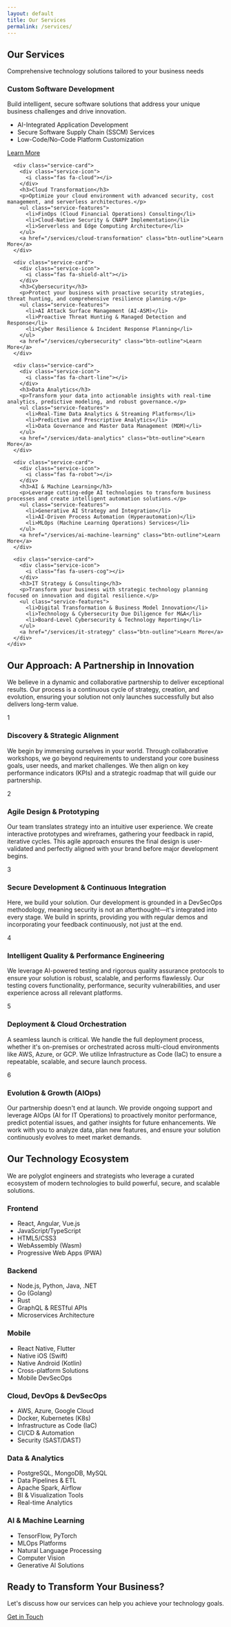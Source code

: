 ```yaml
---
layout: default
title: Our Services
permalink: /services/
---
```


<section class="page-header">
  <div class="container">
    <div class="page-header-content">
      <h1>Our Services</h1>
      <p>Comprehensive technology solutions tailored to your business needs</p>
    </div>
  </div>
</section>

<section class="services-list">
  <div class="container">
    <div class="services-grid">
      <div class="service-card">
        <div class="service-icon">
          <i class="fas fa-code"></i>
        </div>
        <h3>Custom Software Development</h3>
        <p>Build intelligent, secure software solutions that address your unique business challenges and drive innovation.</p>
        <ul class="service-features">
          <li>AI-Integrated Application Development</li>
          <li>Secure Software Supply Chain (SSCM) Services</li>
          <li>Low-Code/No-Code Platform Customization</li>
        </ul>
        <a href="/services/software-development" class="btn-outline">Learn More</a>
      </div>
      
      <div class="service-card">
        <div class="service-icon">
          <i class="fas fa-cloud"></i>
        </div>
        <h3>Cloud Transformation</h3>
        <p>Optimize your cloud environment with advanced security, cost management, and serverless architectures.</p>
        <ul class="service-features">
          <li>FinOps (Cloud Financial Operations) Consulting</li>
          <li>Cloud-Native Security & CNAPP Implementation</li>
          <li>Serverless and Edge Computing Architecture</li>
        </ul>
        <a href="/services/cloud-transformation" class="btn-outline">Learn More</a>
      </div>
      
      <div class="service-card">
        <div class="service-icon">
          <i class="fas fa-shield-alt"></i>
        </div>
        <h3>Cybersecurity</h3>
        <p>Protect your business with proactive security strategies, threat hunting, and comprehensive resilience planning.</p>
        <ul class="service-features">
          <li>AI Attack Surface Management (AI-ASM)</li>
          <li>Proactive Threat Hunting & Managed Detection and Response</li>
          <li>Cyber Resilience & Incident Response Planning</li>
        </ul>
        <a href="/services/cybersecurity" class="btn-outline">Learn More</a>
      </div>
      
      <div class="service-card">
        <div class="service-icon">
          <i class="fas fa-chart-line"></i>
        </div>
        <h3>Data Analytics</h3>
        <p>Transform your data into actionable insights with real-time analytics, predictive modeling, and robust governance.</p>
        <ul class="service-features">
          <li>Real-Time Data Analytics & Streaming Platforms</li>
          <li>Predictive and Prescriptive Analytics</li>
          <li>Data Governance and Master Data Management (MDM)</li>
        </ul>
        <a href="/services/data-analytics" class="btn-outline">Learn More</a>
      </div>
      
      <div class="service-card">
        <div class="service-icon">
          <i class="fas fa-robot"></i>
        </div>
        <h3>AI & Machine Learning</h3>
        <p>Leverage cutting-edge AI technologies to transform business processes and create intelligent automation solutions.</p>
        <ul class="service-features">
          <li>Generative AI Strategy and Integration</li>
          <li>AI-Driven Process Automation (Hyperautomation)</li>
          <li>MLOps (Machine Learning Operations) Services</li>
        </ul>
        <a href="/services/ai-machine-learning" class="btn-outline">Learn More</a>
      </div>
      
      <div class="service-card">
        <div class="service-icon">
          <i class="fas fa-users-cog"></i>
        </div>
        <h3>IT Strategy & Consulting</h3>
        <p>Transform your business with strategic technology planning focused on innovation and digital resilience.</p>
        <ul class="service-features">
          <li>Digital Transformation & Business Model Innovation</li>
          <li>Technology & Cybersecurity Due Diligence for M&A</li>
          <li>Board-Level Cybersecurity & Technology Reporting</li>
        </ul>
        <a href="/services/it-strategy" class="btn-outline">Learn More</a>
      </div>
    </div>
  </div>
</section>

<section class="service-process">
  <div class="container">
    <div class="section-header">
      <h2>Our Approach: A Partnership in Innovation</h2>
      <p>We believe in a dynamic and collaborative partnership to deliver exceptional results. Our process is a continuous cycle of strategy, creation, and evolution, ensuring your solution not only launches successfully but also delivers long-term value.</p>
    </div>
    <div class="process-steps">
      <div class="process-step">
        <div class="step-number">1</div>
        <div class="step-content">
          <h3>Discovery & Strategic Alignment</h3>
          <p>We begin by immersing ourselves in your world. Through collaborative workshops, we go beyond requirements to understand your core business goals, user needs, and market challenges. We then align on key performance indicators (KPIs) and a strategic roadmap that will guide our partnership.</p>
        </div>
      </div>
      <div class="process-step">
        <div class="step-number">2</div>
        <div class="step-content">
          <h3>Agile Design & Prototyping</h3>
          <p>Our team translates strategy into an intuitive user experience. We create interactive prototypes and wireframes, gathering your feedback in rapid, iterative cycles. This agile approach ensures the final design is user-validated and perfectly aligned with your brand before major development begins.</p>
        </div>
      </div>
      <div class="process-step">
        <div class="step-number">3</div>
        <div class="step-content">
          <h3>Secure Development & Continuous Integration</h3>
          <p>Here, we build your solution. Our development is grounded in a DevSecOps methodology, meaning security is not an afterthought—it's integrated into every stage. We build in sprints, providing you with regular demos and incorporating your feedback continuously, not just at the end.</p>
        </div>
      </div>
      <div class="process-step">
        <div class="step-number">4</div>
        <div class="step-content">
          <h3>Intelligent Quality & Performance Engineering</h3>
          <p>We leverage AI-powered testing and rigorous quality assurance protocols to ensure your solution is robust, scalable, and performs flawlessly. Our testing covers functionality, performance, security vulnerabilities, and user experience across all relevant platforms.</p>
        </div>
      </div>
      <div class="process-step">
        <div class="step-number">5</div>
        <div class="step-content">
          <h3>Deployment & Cloud Orchestration</h3>
          <p>A seamless launch is critical. We handle the full deployment process, whether it's on-premises or orchestrated across multi-cloud environments like AWS, Azure, or GCP. We utilize Infrastructure as Code (IaC) to ensure a repeatable, scalable, and secure launch process.</p>
        </div>
      </div>
      <div class="process-step">
        <div class="step-number">6</div>
        <div class="step-content">
          <h3>Evolution & Growth (AIOps)</h3>
          <p>Our partnership doesn't end at launch. We provide ongoing support and leverage AIOps (AI for IT Operations) to proactively monitor performance, predict potential issues, and gather insights for future enhancements. We work with you to analyze data, plan new features, and ensure your solution continuously evolves to meet market demands.</p>
        </div>
      </div>
    </div>
  </div>
</section>

<section class="technologies">
  <div class="container">
    <div class="section-header">
      <h2>Our Technology Ecosystem</h2>
      <p>We are polyglot engineers and strategists who leverage a curated ecosystem of modern technologies to build powerful, secure, and scalable solutions.</p>
    </div>
    <div class="tech-categories">
      <div class="tech-category">
        <h3>Frontend</h3>
        <ul class="tech-list">
          <li>React, Angular, Vue.js</li>
          <li>JavaScript/TypeScript</li>
          <li>HTML5/CSS3</li>
          <li>WebAssembly (Wasm)</li>
          <li>Progressive Web Apps (PWA)</li>
        </ul>
      </div>
      <div class="tech-category">
        <h3>Backend</h3>
        <ul class="tech-list">
          <li>Node.js, Python, Java, .NET</li>
          <li>Go (Golang)</li>
          <li>Rust</li>
          <li>GraphQL & RESTful APIs</li>
          <li>Microservices Architecture</li>
        </ul>
      </div>
      <div class="tech-category">
        <h3>Mobile</h3>
        <ul class="tech-list">
          <li>React Native, Flutter</li>
          <li>Native iOS (Swift)</li>
          <li>Native Android (Kotlin)</li>
          <li>Cross-platform Solutions</li>
          <li>Mobile DevSecOps</li>
        </ul>
      </div>
      <div class="tech-category">
        <h3>Cloud, DevOps & DevSecOps</h3>
        <ul class="tech-list">
          <li>AWS, Azure, Google Cloud</li>
          <li>Docker, Kubernetes (K8s)</li>
          <li>Infrastructure as Code (IaC)</li>
          <li>CI/CD & Automation</li>
          <li>Security (SAST/DAST)</li>
        </ul>
      </div>
      <div class="tech-category">
        <h3>Data & Analytics</h3>
        <ul class="tech-list">
          <li>PostgreSQL, MongoDB, MySQL</li>
          <li>Data Pipelines & ETL</li>
          <li>Apache Spark, Airflow</li>
          <li>BI & Visualization Tools</li>
          <li>Real-time Analytics</li>
        </ul>
      </div>
      <div class="tech-category">
        <h3>AI & Machine Learning</h3>
        <ul class="tech-list">
          <li>TensorFlow, PyTorch</li>
          <li>MLOps Platforms</li>
          <li>Natural Language Processing</li>
          <li>Computer Vision</li>
          <li>Generative AI Solutions</li>
        </ul>
      </div>
    </div>
  </div>
</section>

<section class="cta">
  <div class="container">
    <div class="cta-content">
      <h2>Ready to Transform Your Business?</h2>
      <p>Let's discuss how our services can help you achieve your technology goals.</p>
      <a href="/contact" class="btn-primary">Get in Touch</a>
    </div>
  </div>
</section>
